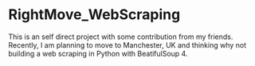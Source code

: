 # RightMove_WebScraping

This is an self direct project with some contribution from my friends.
Recently, I am planning to move to Manchester, UK and thinking why not building a web scraping in Python with BeatifulSoup 4.
